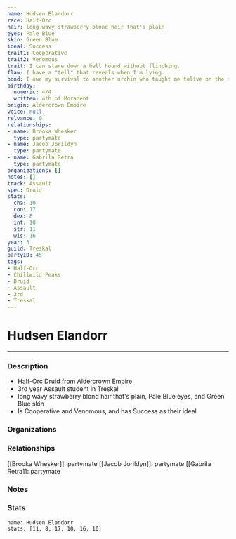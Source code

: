 ```yaml
---
name: Hudsen Elandorr
race: Half-Orc
hair: long wavy strawberry blond hair that's plain
eyes: Pale Blue
skin: Green Blue
ideal: Success
trait1: Cooperative
trait2: Venomous
trait: I can stare down a hell hound without flinching.
flaw: I have a "tell" that reveals when I'm lying.
bond: I owe my survival to another urchin who taught me tolive on the streets.
birthday:
  numeric: 4/4
  written: 4th of Moradent
origin: Aldercrown Empire
voice: null
relvance: 0
relationships:
- name: Brooka Whesker
  type: partymate
- name: Jacob Jorildyn
  type: partymate
- name: Gabrila Retra
  type: partymate
organizations: []
notes: []
track: Assault
spec: Druid
stats:
  cha: 10
  con: 17
  dex: 8
  int: 10
  str: 11
  wis: 16
year: 3
guild: Treskal
partyID: 45
tags:
- Half-Orc
- Chillwild Peaks
- Druid
- Assault
- 3rd
- Treskal
---
```

# Hudsen Elandorr
---
### Description
- Half-Orc Druid from Aldercrown Empire
- 3rd year Assault student in Treskal
- long wavy strawberry blond hair that's plain, Pale Blue eyes, and Green Blue skin
- Is Cooperative and Venomous, and has Success as their ideal

### Organizations

### Relationships
[[Brooka Whesker]]: partymate
[[Jacob Jorildyn]]: partymate
[[Gabrila Retra]]: partymate

### Notes

### Stats
```statblock
name: Hudsen Elandorr
stats: [11, 8, 17, 10, 16, 10]
```